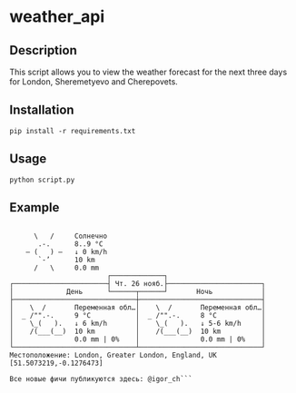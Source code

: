 # weather_api

## Description
This script allows you to view the weather forecast for the next three days for London, Sheremetyevo and Cherepovets. 

## Installation
`pip install -r requirements.txt`

## Usage
`python script.py`

## Example

```Прогноз погоды: Лондон

      \   /     Солнечно
       .-.      8..9 °C        
    ― (   ) ―   ↓ 0 km/h       
       `-’      10 km          
      /   \     0.0 mm 
                        ┌─────────────┐                        
┌───────────────────────┤ Чт. 26 нояб.├───────────────────────┐
│             День      └──────┬──────┘       Ночь            │
├──────────────────────────────┼──────────────────────────────┤
│    \  /       Переменная обл…│    \  /       Переменная обл…│
│  _ /"".-.     9 °C           │  _ /"".-.     8 °C           │
│    \_(   ).   ↓ 6 km/h       │    \_(   ).   ↓ 5-6 km/h     │
│    /(___(__)  10 km          │    /(___(__)  10 km          │
│               0.0 mm | 0%    │               0.0 mm | 0%    │
└──────────────────────────────┴──────────────────────────────┘
Местоположение: London, Greater London, England, UK [51.5073219,-0.1276473]

Все новые фичи публикуются здесь: @igor_ch```
